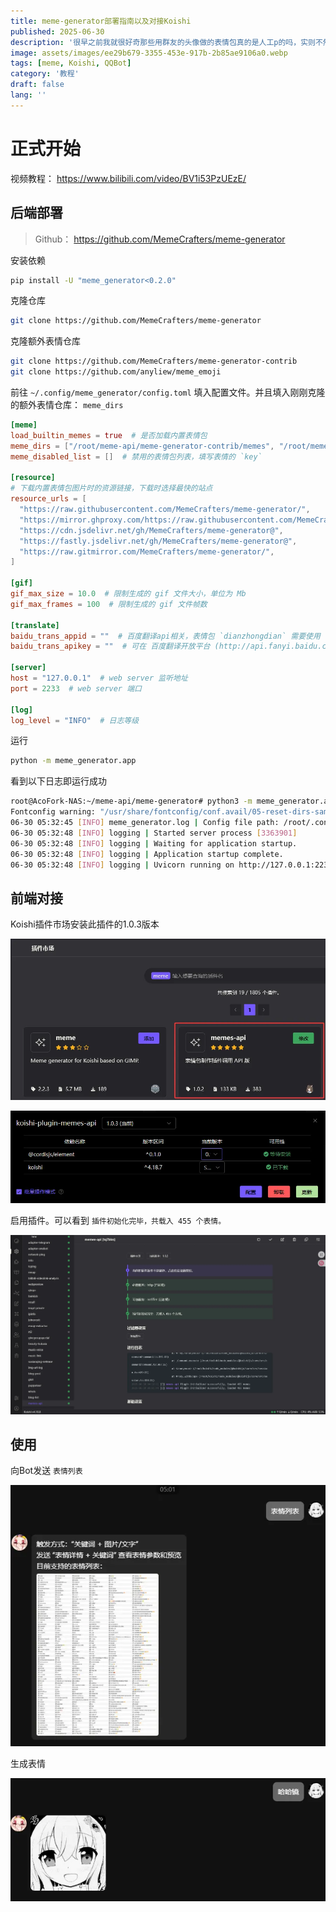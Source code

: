 ```yaml
---
title: meme-generator部署指南以及对接Koishi
published: 2025-06-30
description: '很早之前我就很好奇那些用群友的头像做的表情包真的是人工p的吗，实则不然！'
image: assets/images/ee29b679-3355-453e-917b-2b85ae9106a0.webp
tags: [meme, Koishi, QQBot]
category: '教程'
draft: false 
lang: ''
---
```


# 正式开始

视频教程： https://www.bilibili.com/video/BV1i53PzUEzE/

## 后端部署

> Github： https://github.com/MemeCrafters/meme-generator

安装依赖

```bash
pip install -U "meme_generator<0.2.0"
```

克隆仓库

```bash
git clone https://github.com/MemeCrafters/meme-generator
```

克隆额外表情仓库

```bash
git clone https://github.com/MemeCrafters/meme-generator-contrib
git clone https://github.com/anyliew/meme_emoji
```

前往 `~/.config/meme_generator/config.toml` 填入配置文件。并且填入刚刚克隆的额外表情仓库： `meme_dirs`

```toml
[meme]
load_builtin_memes = true  # 是否加载内置表情包
meme_dirs = ["/root/meme-api/meme-generator-contrib/memes", "/root/meme-api/meme_emoji/emoji"]  # 加载其他位置的表情包，填写文件夹路径
meme_disabled_list = []  # 禁用的表情包列表，填写表情的 `key`

[resource]
# 下载内置表情包图片时的资源链接，下载时选择最快的站点
resource_urls = [
  "https://raw.githubusercontent.com/MemeCrafters/meme-generator/",
  "https://mirror.ghproxy.com/https://raw.githubusercontent.com/MemeCrafters/meme-generator/",
  "https://cdn.jsdelivr.net/gh/MemeCrafters/meme-generator@",
  "https://fastly.jsdelivr.net/gh/MemeCrafters/meme-generator@",
  "https://raw.gitmirror.com/MemeCrafters/meme-generator/",
]

[gif]
gif_max_size = 10.0  # 限制生成的 gif 文件大小，单位为 Mb
gif_max_frames = 100  # 限制生成的 gif 文件帧数

[translate]
baidu_trans_appid = ""  # 百度翻译api相关，表情包 `dianzhongdian` 需要使用
baidu_trans_apikey = ""  # 可在 百度翻译开放平台 (http://api.fanyi.baidu.com) 申请

[server]
host = "127.0.0.1"  # web server 监听地址
port = 2233  # web server 端口

[log]
log_level = "INFO"  # 日志等级
```

运行

```bash
python -m meme_generator.app
```

看到以下日志即运行成功

```bash
root@AcoFork-NAS:~/meme-api/meme-generator# python3 -m meme_generator.app
Fontconfig warning: "/usr/share/fontconfig/conf.avail/05-reset-dirs-sample.conf", line 6: unknown element "reset-dirs"
06-30 05:32:45 [INFO] meme_generator.log | Config file path: /root/.config/meme_generator/config.toml
06-30 05:32:48 [INFO] logging | Started server process [3363901]
06-30 05:32:48 [INFO] logging | Waiting for application startup.
06-30 05:32:48 [INFO] logging | Application startup complete.
06-30 05:32:48 [INFO] logging | Uvicorn running on http://127.0.0.1:2233 (Press CTRL+C to quit)
```

## 前端对接

Koishi插件市场安装此插件的1.0.3版本

![](assets/images/47f3db05-48bf-4382-817b-7a2b733dcd72.webp)

![](assets/images/3ffb0585-eb36-46fe-b32a-0162514e6e63.webp)

启用插件。可以看到 `插件初始化完毕，共载入 455 个表情。` 

![](assets/images/50da2a0d-7e49-491a-bad3-d9fde22a9df6.webp)

## 使用

向Bot发送 `表情列表` 

![](assets/images/ed053d82-535e-47af-ac17-b27025d25dab.webp)

生成表情

![](assets/images/572c88c4-301b-4048-81bf-fcbb70d4064e.webp)
